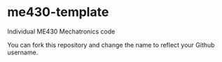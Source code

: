 # me430-template
Individual ME430 Mechatronics code

You can fork this repository and change the name to reflect your Github username. 
